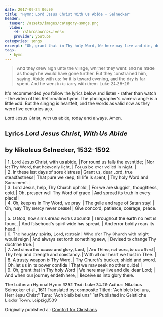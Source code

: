 ```yaml
---
date: 2017-09-24 06:30 
title: "Hymn: Lord Jesus Christ With Us Abide - Selnecker"
header:
  teaser: /assets/images/category-songs.png
  video:
    id: X6lkDG68aCQ?t=1m05s
    provider: youtube
categories: songs
excerpt: "Oh, grant that in Thy holy Word, We here may live and die, dear Lord; And when our journey endeth here, Receive us into glory there."
tags:
  - hymn
---
```


> And they drew nigh unto the village, whither they went: and he made as though he would have gone further.
But they constrained him, saying, Abide with us: for it is toward evening, and the day is far spent. And he went in to tarry with them.
Luke 24:28-29

It's recommended you follow the lyrics below and listen - rather than watch - the video of this Reformation hymn.  The photographer's camera angle is a little odd.  But the singing is heartfelt, and the words as valid now as they were five centuries ago.

Lord Jesus Christ, with us abide, today and always.  Amen.

## Lyrics *Lord Jesus Christ, With Us Abide*

## by Nikolaus Selnecker, 1532-1592

|  1. Lord Jesus Christ, with us abide,
|  For round us falls the eventide;
|  Nor let Thy Word, that heavenly light,
|  For us be ever veiled in night.
|  
|  2. In these last days of sore distress
|  Grant us, dear Lord, true steadfastness
|  That pure we keep, till life is spent,
|  Thy holy Word and Sacrament.
|  
|  3. Lord Jesus, help, Thy Church uphold,
|  For we are sluggish, thoughtless, cold.
|  Oh, prosper well Thy Word of grace
|  And spread its truth in every place!
|  
|  4. Oh, keep us in Thy Word, we pray;
|  The guile and rage of Satan stay!
|  Oh, may Thy mercy never cease!
|  Give concord, patience, courage, peace.
|  
|  5. O God, how sin's dread works abound!
|  Throughout the earth no rest is found,
|  And falsehood's spirit wide has spread,
|  And error boldly rears its head.
|  
|  6. The haughty spirits, Lord, restrain
|  Who o'er Thy Church with might would reign
|  And always set forth something new,
|  Devised to change Thy doctrine true.
|  
|  7. And since the cause and glory, Lord,
|  Are Thine, not ours, to us afford
|  Thy help and strength and constancy.
|  With all our heart we trust in Thee.
|  
|  8. A trusty weapon is Thy Word,
|  Thy Church's buckler, shield and sword.
|  Oh, let us in its power confide
|  That we may seek no other guide!
|  
|  9. Oh, grant that in Thy holy Word
|  We here may live and die, dear Lord;
|  And when our journey endeth here,
|  Receive us into glory there.

The Lutheran Hymnal
Hymn #292
Text: Luke 24:29
Author: Nikolaus Selnecker et al., 1611
Translated by: composite
Titled: "Ach bleib bei uns, Herr Jesu Christ"
Tune: "Ach bleib bei uns"
1st Published in: Geistliche Lieder
Town: Leipzig,1589

<div>Originally published at: <a href='http://www.alecsatin.com/'>Comfort for Christians</a></div>